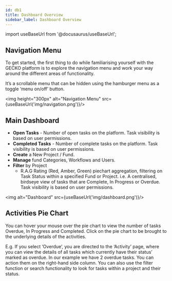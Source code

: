 ```yaml
---
id: db1
title: Dashboard Overview
sidebar_label: Dashboard Overview
---
```


import useBaseUrl from '@docusaurus/useBaseUrl';

## Navigation Menu

To get started, the first thing to do while familiarising yourself with the GECKO platform is to explore the navigation menu and work your way around the different areas of functionality.

It’s a scrollable menu that can be hidden using the hamburger menu as a toggle ‘menu on/off’ button. 

<img height="300px" alt="Navigation Menu" src={useBaseUrl('img/navigation.png')}/>

## Main Dashboard


- **Open Tasks** - Number of open tasks on the platform. Task visibility is based on user permissions.
- **Completed Tasks** - Number of complete tasks on the platform. Task visibility is based on user permissions.
- **Create** a New Project / Fund.
- **Manage** fund Categories, Workflows and Users.
- **Filter** by Project   
  - R.A.G Rating (Red, Amber, Green) piechart aggregation, filtering on Task Status within a specified Fund   or Project. i.e. A centralised, birdseye view of tasks that are Complete, In Progress or Overdue. Task visibility is based on user permissions.

<img alt="Dashboard" src={useBaseUrl('img/dashboard.png')}/>


## Activities Pie Chart

You can hover your mouse over the pie chart to view the number of tasks Overdue, In Progress and Completed. Click on the pie chart to be brought to the underlying details of the activities.

E.g. If you select ‘Overdue’, you are directed to the ‘Activity’ page, where you can view the details of all tasks which currently have their status’ marked as overdue. In our example we have 2 overdue tasks. You can action them on the right-hand side column. You can also use the filter function or search functionality to look for tasks within a project and their status.

